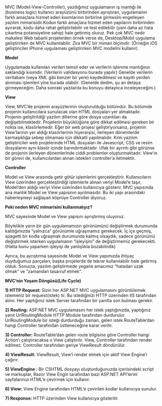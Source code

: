 MVC (Model-View-Controller), yazdığımız uygulamanın iş mantığı ile (business logic) kullanıcı arayüzünü birbirinden ayrıştıran, uygulamanın farklı amaçlara hizmet eden kısımlarının birbirine girmesini engelleyen yazılım mimarisidir.Kodun farklı amaçlara hizmet eden yapılarını birbirinden ayırarak, kodu daha rahat geliştirilebilir ve test edilebilir (yani daha az hata çıkartma potansiyeline sahip) hale getirmiş oluruz.
Pek çok MVC nedir makalesi Web tabanlı projelerden örnek verse de, Desktop/Mobil uygulama geliştirirken de MVC kullanılabilir. Zira MVC bir mimari biçimdir. (Örneğin iOS geliştiriciler iPhone uygulaması geliştirirken MVC modelini kullanır)

**Model**

Uygulamada kullanılan verileri temsil eder ve verilerin işlenme mantığının saklandığı kısımdır. (Verilerin validasyonu burada yapılır)
Genelde verilerin veritabanı (veya XML gibi benzer bir yere) kaydedilmesi ve kayıtlı yerden alınması işlemleri yine burada olabilir. (Genelde dedim, şu an detaya girmeyeceğim. Daha sonraki yazılarda bu konuyu detaylıca inceleyeceğim.)

**View**

View, MVC’de projenin arayüzlerinin oluşturulduğu bölümdür. Bu bölümde projenin kullanıcılara sunulacak olan HTML dosyaları yer almaktadır. Projenin geliştirildiği yazılım dillerine göre dosya uzantıları da değişebilmektedir. Projelerin büyüklüğüne göre dikkat edilmesi gereken bir nokta ise, klasörlemedir.
Eğer bir web projesi geliştiriyorsanız, projenin View’larının yer aldığı klasörlerinin hiyerarşisi, ilerleyen dönemlerde karmaşıklığa sebep olmaması için dikkatli yapılmalıdır. Kimi yazılım geliştiriciler web projelerinde HTML dosyaları ile Javascript, CSS ve resim dosyalarını aynı klasör içinde barındırmaktadır. Ufak bir ayrıntı gibi görünse de projenin ilerleyen dönemlerinde ciddi problemler oluşturmaktadır.
View’ın bir görevi de, kullanıcılardan alınan istekleri controller’a iletmektir.

**Controller**

Model ve View arasında getir götür işlemlerini gerçekleştirir.
Kullanıcıların View üzerinden gerçekleştirdiği işlemlerle alınan veriyi Model’e taşır, Model’den aldığı veriyi View üzerinden kullanıcıya gösterir.
MVC yapısında ana mantık Model ve View yapısının ayrılmasıdır. Bu iki yapı arasındaki haberleşmeyi sağlayan köprüye Controller diyoruz.

**Peki neden MVC mimarisini kullanmalıyız?**

MVC sayesinde Model ve View yapısını ayrıştırmış oluyoruz.

Böylelikle yarın bir gün uygulamamızın görünümünü değiştirmek durumunda kaldığımızda “yalnızca” görünümle uğraşmamız gerekecek. İç içe geçmiş, spagetti bir kodla uğraşmak durumunda kalmış olsaydık, sadece görünümü değiştirmek isterken uygulamanın “işleyişini” de değiştirmemiz gerekecekti. (Hatta bunu yaparken işleyişi de yanlışlıkla bozabilirdik)

Ayrıca, bu ayrıştırma sayesinde Model ve View yapımızda ihtiyaç duyduğumuz parçaları, başka projelerde de tekrar kullanılabilir hale getirmiş olduk. Sonuçta, yazılım geliştirmede yegane amacımız “hatadan uzak olmak” ve “zamandan tasarruf etmek”.

**MVC’nin Yaşam Döngüsü(Life Cycle)**

**1) HTTP Request:** Sizin her ASP.NET MVC uygulamasını görüntülemek istemeniz bir request(istek) tir.
Bu istediğinizi HTTP üzerinden IIS tarafından alınır. Her yaptığınız istek Server tarafından bir yanıtla
son bulması gerekir.

**2) Routing:** ASP.NET MVC uygulamasını her istek yaptığınızda, yaptığınız yanıt UrlRoutingModule
HTTP Module tarafından durdurulur. UrlRoutingModule bir isteği durdurduğu zaman, gelen istek
RouteTable’dan hangi Controller tarafından üstleneceğine karar verilir.

**3) Controller:** RouteTable’dan gelen route bilgisine göre Controller hangi Action’ı çalıştıracaksa o
View çalıştırılır. View, Controller tarafından render edilmez. Controller tarafından geriye ViewResult
döndürülür.

**4) ViewResult:** ViewResult, View’i render etmek için aktif View Engine’i çağırır.

**5) ViewEngine :** Bir CSHTML dosyayı oluşturduğunuzda içerisindeki script ve markuplar, Razor View
Engin tarafından bazı ASP.NET API’lerini sayfalarınızı HTML’e çevirmek için kullanır.

**6) View:** View Engine tarafından HTML’e çevirilen kodlar kullanıcıya sunulur.

**7) Response:** HTTP üzerinden View kullanıcıya gösterilir.

[](https://www.google.com/url?sa=i&url=https%3A%2F%2Fbarisakbas.com.tr%2Fnet-core%2Fblog%2F30-asp-net-mvc-nedir-ne-ise-yarar.html&psig=AOvVaw0aYV6VdQ8LeYC_8wZ6aPK3&ust=1609625280684000&source=images&cd=vfe&ved=0CAIQjRxqFwoTCOD85c3f--0CFQAAAAAdAAAAABAD)
